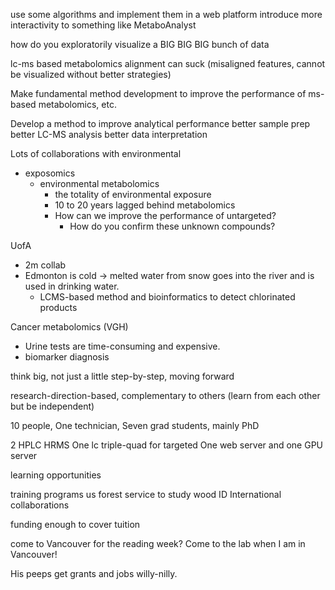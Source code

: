 use some algorithms and implement them in a web platform
introduce more interactivity to something like MetaboAnalyst

how do you exploratorily visualize a BIG BIG BIG bunch of data

lc-ms based metabolomics alignment can suck (misaligned features, cannot be visualized without better strategies)

Make fundamental method development to improve the performance of ms-based metabolomics, etc.

Develop a method to improve analytical performance
better sample prep
better LC-MS analysis
better data interpretation

Lots of collaborations with environmental
- exposomics
	- environmental metabolomics
		- the totality of environmental exposure
		- 10 to 20 years lagged behind metabolomics
		- How can we improve the performance of untargeted?
			- How do you confirm these unknown compounds?

UofA
- 2m collab
- Edmonton is cold -> melted water from snow goes into the river and is used in drinking water.
	- LCMS-based method and bioinformatics to detect chlorinated products

Cancer metabolomics (VGH)
- Urine tests are time-consuming and expensive.
- biomarker diagnosis

think big, not just a little step-by-step, moving forward

research-direction-based, complementary to others (learn from each other but be independent)

10 people,
One technician,
Seven grad students,
mainly PhD

2 HPLC HRMS
One lc triple-quad for targeted
One web server and one GPU server

learning opportunities

training programs
us forest service to study wood ID
International collaborations

funding enough to cover tuition

come to Vancouver for the reading week?
Come to the lab when I am in Vancouver!

His peeps get grants and jobs willy-nilly.